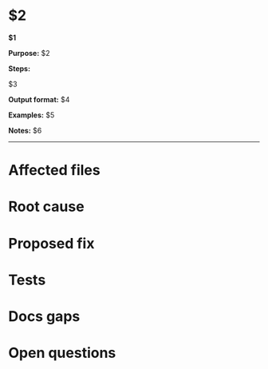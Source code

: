 <!--
$1=Trigger (e.g., "/auth-scaffold <oauth|email|oidc>")
$2=Purpose (e.g., "Scaffold auth flows, routes, storage, and a basic threat model.")
$3=Steps (list of bullet points)
$4=Output format (e.g., "route list, config keys, and mitigations table.")
$5=Examples (e.g., "`/auth-scaffold oauth` → NextAuth/Passport/Custom adapter plan.")
$6=Notes (e.g., "Never print real secrets. Use placeholders in ".env.example".)
-->

# $2

**$1**

**Purpose:** $2

**Steps:**

$3

**Output format:** $4

**Examples:** $5

**Notes:** $6


---

# Affected files

# Root cause

# Proposed fix

# Tests

# Docs gaps

# Open questions
